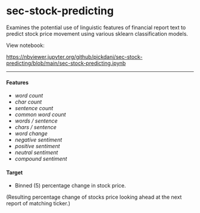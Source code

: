 # sec-stock-predicting

Examines the potential use of linguistic features of financial report text to predict stock price movement using various sklearn classification models.

View notebook: 

https://nbviewer.jupyter.org/github/pickdani/sec-stock-predicting/blob/main/sec-stock-predicting.ipynb

<hr>

#### Features
 - *word count*
 - *char count*
 - *sentence count*
 - *common word count*
 - *words / sentence*
 - *chars / sentence*
 - *word change*
 - *negative sentiment*
 - *positive sentiment*
 - *neutral sentiment*
 - *compound sentiment*
 
 #### Target
- Binned (5) percentage change in stock price. 

(Resulting percentage change of stocks price looking ahead at the next report of matching ticker.)
